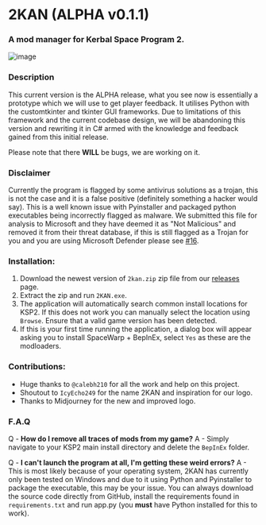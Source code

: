 
# 2KAN (ALPHA v0.1.1)
### A mod manager for Kerbal Space Program 2.

![image](https://user-images.githubusercontent.com/1657477/227747846-a4f82578-c7db-4e06-9a46-d980a2b7e80c.png)

### Description
This current version is the ALPHA release, what you see now is essentially a prototype which we will use to get player feedback. It utilises Python with the customtkinter and tkinter GUI frameworks. Due to limitations of this framework and the current codebase design, we will be abandoning this version and rewriting it in C# armed with the knowledge and feedback gained from this initial release.

Please note that there **WILL** be bugs, we are working on it.

### Disclaimer
Currently the program is flagged by some antivirus solutions as a trojan, this is not the case and it is a false positive (definitely something a hacker would say). This is a well known issue with Pyinstaller and packaged python executables being incorrectly flagged as malware. We submitted this file for analysis to Microsoft and they have deemed it as "Not Malicious" and removed it from their threat database, if this is still flagged as a Trojan for you and you are using Microsoft Defender please see [#16](https://github.com/Loki-Lokster/2KAN/issues/16).


### Installation:
1. Download the newest version of `2kan.zip` zip file from our [releases](https://github.com/Loki-Lokster/2KAN/releases) page.
2. Extract the zip and run `2KAN.exe`.
3. The application will automatically search common install locations for KSP2. If this does not work you can manually select the location using `Browse`. Ensure that a valid game version has been detected.
4. If this is your first time running the application, a dialog box will appear asking you to install SpaceWarp + BepInEx, select `Yes` as these are the modloaders.


### Contributions:
- Huge thanks to `@calebh210` for all the work and help on this project. 
- Shoutout to `IcyEcho249` for the name 2KAN and inspiration for our logo.
- Thanks to Midjourney for the new and improved logo.


### F.A.Q
Q - **How do I remove all traces of mods from my game?**
A - Simply navigate to your KSP2 main install directory and delete the `BepInEx` folder.

Q - **I can't launch the program at all, I'm getting these weird errors?**
A - This is most likely because of your operating system, 2KAN has currently only been tested on Windows and due to it using Python and Pyinstaller to package the executable, this may be your issue. You can always download the source code directly from GitHub, install the requirements found in `requirements.txt` and run app.py (you **must** have Python installed for this to work).
